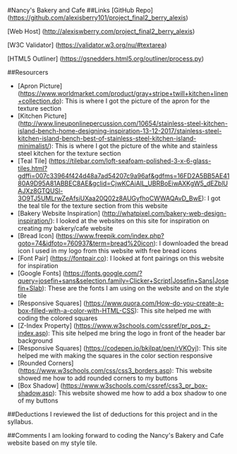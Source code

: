 #Nancy's Bakery and Cafe
##Links
[GitHub Repo] (https://github.com/alexisberry101/project_final2_berry_alexis) 

[Web Host] (http://alexiswberry.com/project_final2_berry_alexis)

[W3C Validator] (https://validator.w3.org/nu/#textarea)

[HTML5 Outliner] (https://gsnedders.html5.org/outliner/process.py)

##Resourcers 
- [Apron Picture] (https://www.worldmarket.com/product/gray+stripe+twill+kitchen+linen+collection.do): This is where I got the picture of the apron for the texture section 
- [Kitchen Picture] (http://www.lineuponlinepercussion.com/10654/stainless-steel-kitchen-island-bench-home-designing-inspiration-13-12-2017/stainless-steel-kitchen-island-bench-best-of-stainless-steel-kitchen-island-minimalist/): This is where I got the picture of the white and stainless steel kitchen for the texture section 
- [Teal Tile] (https://tilebar.com/loft-seafoam-polished-3-x-6-glass-tiles.html?gdffi=007c33964f424d48a7ad54207c9a96af&gdfms=16FD2A5BB5AE4180A9D95A81ABBEC8AE&gclid=CjwKCAiAlL_UBRBoEiwAXKgW5_dEZblUAJXz8GTQUSl-3O9TJ5UMLrwZeAfsiUXaa20Q02z8AUGyfhoCWWAQAvD_BwE): I got the teal tile for the texture section from this website 
- [Bakery Website Inspiration] (http://whatpixel.com/bakery-web-design-inspiration/): I looked at the websites on this site for inspiration on creating my bakery/cafe website 
- [Bread Icon] (https://www.freepik.com/index.php?goto=74&idfoto=760937&term=bread%20icon): I downloaded the bread icon I used in my logo from this website with free bread icons 
- [Font Pair] (https://fontpair.co): I looked at font pairings on this website for inspiration 
- [Google Fonts] (https://fonts.google.com/?query=josefin+sans&selection.family=Clicker+Script|Josefin+Sans|Josefin+Slab): These are the fonts I am using on the website and on the style tile 
- [Responsive Squares] (https://www.quora.com/How-do-you-create-a-box-filled-with-a-color-with-HTML-CSS): This site helped me with coding the colored squares 
- [Z-Index Property] (https://www.w3schools.com/cssref/pr_pos_z-index.asp): This site helped me bring the logo in front of the header bar background 
- [Responsive Squares] (https://codepen.io/bkilpat/pen/rVKOyj): This site helped me with making the squares in the color section responsive 
- [Rounded Corners] (https://www.w3schools.com/css/css3_borders.asp): This website showed me how to add rounded corners to my buttons 
- [Box Shadow] (https://www.w3schools.com/cssref/css3_pr_box-shadow.asp): This website showed me how to add a box shadow to one of my buttons 

##Deductions
I reviewed the list of deductions for this project and in the syllabus. 

##Comments
I am looking forward to coding the Nancy's Bakery and Cafe website based on my style tile. 
